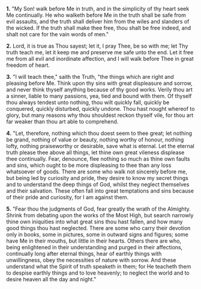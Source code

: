 **1.** "My Son! walk before Me in truth, and in the simplicity of thy heart seek Me continually. He who walketh before Me in the truth shall be safe from evil assaults, and the truth shall deliver him from the wiles and slanders of the wicked. If the truth shall make thee free, thou shalt be free indeed, and shalt not care for the vain words of men."

**2.** Lord, it is true as Thou sayest; let it, I pray Thee, be so with me; let Thy truth teach me, let it keep me and preserve me safe unto the end. Let it free me from all evil and inordinate affection, and I will walk before Thee in great freedom of heart.

**3.** "I will teach thee," saith the Truth, "the things which are right and pleasing before Me. Think upon thy sins with great displeasure and sorrow, and never think thyself anything because of thy good works. Verily thou art a sinner, liable to many passions, yea, tied and bound with them. Of thyself thou always tendest unto nothing, thou wilt quickly fall, quickly be conquered, quickly disturbed, quickly undone. Thou hast nought whereof to glory, but many reasons why thou shouldest reckon thyself vile, for thou art far weaker than thou art able to comprehend.

**4.** "Let, therefore, nothing which thou doest seem to thee great; let nothing be grand, nothing of value or beauty, nothing worthy of honour, nothing lofty, nothing praiseworthy or desirable, save what is eternal. Let the eternal truth please thee above all things, let thine own great vileness displease thee continually. Fear, denounce, flee nothing so much as thine own faults and sins, which ought to be more displeasing to thee than any loss whatsoever of goods. There are some who walk not sincerely before me, but being led by curiosity and pride, they desire to know my secret things and to understand the deep things of God, whilst they neglect themselves and their salvation. These often fall into great temptations and sins because of their pride and curiosity, for I am against them.

**5.** "Fear thou the judgments of God, fear greatly the wrath of the Almighty. Shrink from debating upon the works of the Most High, but search narrowly thine own iniquities into what great sins thou hast fallen, and how many good things thou hast neglected. There are some who carry their devotion only in books, some in pictures, some in outward signs and figures; some have Me in their mouths, but little in their hearts. Others there are who, being enlightened in their understanding and purged in their affections, continually long after eternal things, hear of earthly things with unwillingness, obey the necessities of nature with sorrow. And these understand what the Spirit of truth speaketh in them; for He teacheth them to despise earthly things and to love heavenly; to neglect the world and to desire heaven all the day and night."

